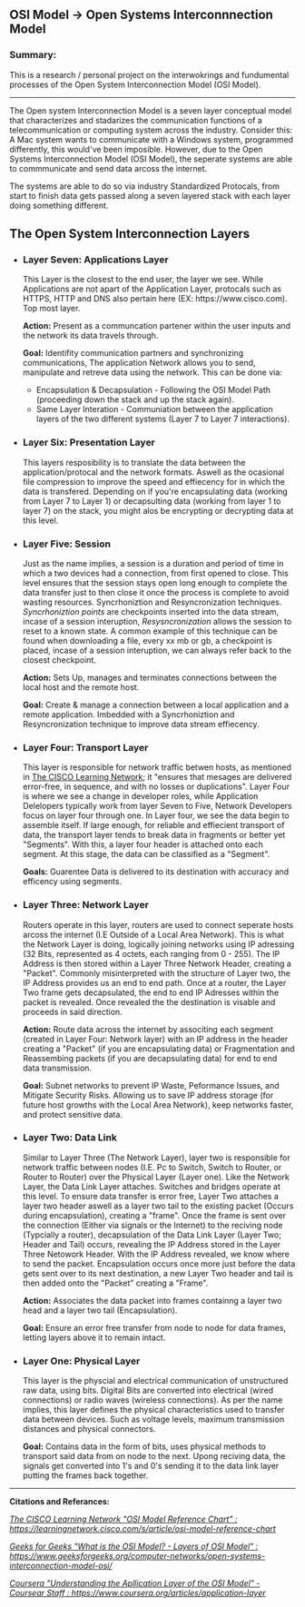 <h2> OSI Model -> Open Systems Interconnnection Model</h3>
<p>
    <h3>Summary:</h3>
    <p>This is a research / personal project on the interwokrings and fundumental processes of the Open System Interconnection Model (OSI Model). </p>
</p>
<hr></hr>
<p>The Open system Interconnection Model is a seven layer conceptual model that characterizes and stadarizes the communication functions of a telecommunication or computing system across the industry.
    Consider this: A Mac system wants to communicate with a Windows system, programmed differently, this would've been imposible. However, due to the Open Systems Interconnection Model (OSI Model), the seperate systems are able to commmunicate and send data arcoss the internet.
    <p>
        The systems are able to do so via industry Standardized Protocals, from start to finish data gets passed along a seven layered stack with each layer doing something different.
    </p>
</p>
<h2>The Open System Interconnection Layers </h2>
<ul>
    <li><h3>Layer Seven: Applications Layer</h3>
        <p>This Layer is the closest to the end user, the layer we see. While Applications are not apart of the Application Layer, protocals such as HTTPS, HTTP and DNS also pertain here (EX: https://www.cisco.com). Top most layer. </p>
        <p><b>Action:</b> Present as a communcation partener within the user inputs and the network its data travels through.</p>
        <p>
            <b>Goal:</b> Identifity communication partners and synchronizing communications, The application Network allows you to send, manipulate and retreve data using the network. This can be done via:
            <ul><li>Encapsulation & Decapsulation - Following the OSI Model Path (proceeding down the stack and up the stack again).
                <li>Same Layer Interation - Communiation between the application layers of the two different systems (Layer 7 to Layer 7 interactions).</li>
            </li></ul>
        </p>
    </li>
    <li><h3>Layer Six: Presentation Layer </h3>
        <p>This layers resposibility is to translate the data between the application/protocal and the network formats. Aswell as the ocasional file compression to improve the speed and effiecency for in which the data is transfered. Depending on if you're encapsulating data (working from Layer 7 to Layer 1) or decapsulting data (working from layer 1 to layer 7) on the stack, you might alos be encrypting or decrypting data at this level.</p>
    </li>
    <li><h3>Layer Five: Session</h3>
        <p>Just as the name implies, a session is a duration and period of time in which a two devices had a connection, from first opened to close. This level ensures that the session stays open long enough to complete the data transfer just to then close it once the process is complete to avoid wasting resources.<n> Syncrhoniztion and Resyncronization techniques. <i>Syncrhoniztion points</i> are checkpoints inserted into the data stream, incase of a session interuption, <i>Resysncronization</i> allows the session to reset to a known state. A common example of this technique can be found when downloading a file, every xx mb or gb, a checkpoint is placed, incase of a session interuption, we can always refer back to the closest checkpoint.</n></p>
        <p><b>Action:</b> Sets Up, manages and terminates connections between the local host and the remote host.</p>
        <p><b>Goal:</b> Create & manage a connection between a local application and a remote application. Imbedded with a Syncrhoniztion and Resyncronization technique to improve data stream effiecency.</p>
    </li>
    <li><h3>Layer Four: Transport Layer</h3>
        <p>This layer is responsible for network traffic betwen hosts, as mentioned in <a Href ="https://learningnetwork.cisco.com/s/article/osi-model-reference-chart"> The CISCO Learning Network</a>; it "ensures that mesages are delivered error-free, in sequence, and with no losses or duplications". Layer Four is where we see a change in developer roles, while Application Delelopers typically work from layer Seven to Five, Network Developers focus on layer four through one. In Layer four, we see the data begin to assemble itself. If large enough, for reliable and effiecient transport of data, the transport layer tends to break data in fragments or better yet "Segments". With this, a layer four header is attached onto each segment. At this stage, the data can be classified as a "Segment". </p>
        <p><b>Goals:</b> Guarentee Data is delivered to its destination with accuracy and efficency using segments. 
    </li>
    <li><h3>Layer Three: Network Layer</h3>
        <p>Routers operate in this layer, routers are used to connect seperate hosts arcoss the internet (I.E Outside of a Local Area Network). This is what the Network Layer is doing, logically joining networks using IP adressing (32 Bits, represented as 4 octets, each ranging from 0 - 255). The IP Address is then stored within a Layer Three Network Header, creating a "Packet". Commonly misinterpreted with the structure of Layer two, the IP Address provides us an end to end path. Once at a router, the Layer Two frame gets decapsulated, the end to end IP Adresses within the packet is revealed. Once revealed the the destination is visable and proceeds in said direction.</p>
        <p><b>Action:</b> Route data across the internet by associting each segment (created in Layer Four: Network layer) with an IP address in the header creating a "Packet" (if you are encapsulating data) or Fragmentation and Reassembing packets (if you are decapsulating data) for end to end data transmission. </p>
        <p><b>Goal:</b> Subnet networks to prevent IP Waste, Peformance Issues, and Mitigate Security Risks. Allowing us to save IP address storage (for future host growths with the Local Area Network), keep networks faster, and protect sensitive data.
    </li>
    <li><h3>Layer Two: Data Link</h3>
        <p>Similar to Layer Three (The Network Layer), layer two is responsible for network traffic between nodes (I.E. Pc to Switch, Switch to Router, or Router to Router) over the Physical Layer (Layer one). Like the Network Layer, the Data Link Layer attaches. Switches and bridges operate at this level. To ensure data transfer is error free, Layer Two attaches a layer two header aswell as a layer two tail to the existing packet (Occurs during encapsulation), creating a "frame". Once the frame is sent over the connection (Either via signals or the Internet) to the reciving node (Typcially a router), decapsulation of the Data Link Layer (Layer Two; Header and Tail) occurs, revealing the IP Address stored in the Layer Three Netowork Header. With the IP Address revealed, we know where to send the packet. Encapsulation occurs once more just before the data gets sent over to its next destination, a new Layer Two header and tail is then added onto the "Packet" creating a "Frame".</p>
        <p><b>Action:</b> Associates the data packet into frames containng a layer two head and a layer two tail (Encapsulation).</p>
        <p><b>Goal:</b> Ensure an error free transfer from node to node for data frames, letting layers above it to remain intact.</p>
    </li>
    <li><h3>Layer One: Physical Layer</h3>
        <p>This layer is the physcial and electrical communication of unstructured raw data, using bits. Digital Bits are converted into electrical (wired connections) or radio waves (wireless connections). As per the name implies, this layer defines the physical characteristics used to transfer data between devices. Such as voltage levels, maximum transmission distances and physical connectors.</p>
        <p><b>Goal:</b> Contains data in the form of bits, uses physical methods to transport said data from on node to the next. Upong reciving data, the signals get converted into 1's and 0's sending it to the data link layer putting the frames back together. </p>
    </li>

</ul>
<hr></hr>
<p><b>Citations and Referances:</b></p>
<p><a href = "https://learningnetwork.cisco.com/s/article/osi-model-reference-chart"><i>The CISCO Learning Network "OSI Model Reference Chart" :  https://learningnetwork.cisco.com/s/article/osi-model-reference-chart</i></a></p>
<p><a href = "https://www.geeksforgeeks.org/computer-networks/open-systems-interconnection-model-osi/"><i>Geeks for Geeks "What is the OSI Model? - Layers of OSI Model" :  https://www.geeksforgeeks.org/computer-networks/open-systems-interconnection-model-osi/</i></a></p>
<p><a href = "https://www.coursera.org/articles/application-layer" ><i>Coursera "Understanding the Apllication Layer of the OSI Model" - Coursear Staff : https://www.coursera.org/articles/application-layer</i></a></p>